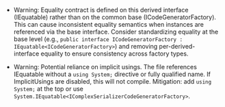 - Warning: Equality contract is defined on this derived interface (IEquatable<IComplexSerializerCodeGeneratorFactory>) rather than on the common base (ICodeGeneratorFactory). This can cause inconsistent equality semantics when instances are referenced via the base interface. Consider standardizing equality at the base level (e.g., `public interface ICodeGeneratorFactory : IEquatable<ICodeGeneratorFactory>`) and removing per-derived-interface equality to ensure consistency across factory types.

- Warning: Potential reliance on implicit usings. The file references IEquatable<T> without a `using System;` directive or fully qualified name. If ImplicitUsings are disabled, this will not compile. Mitigation: add `using System;` at the top or use `System.IEquatable<IComplexSerializerCodeGeneratorFactory>`.
